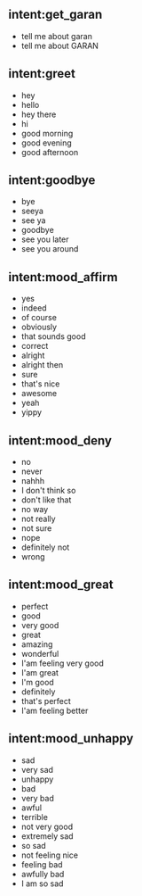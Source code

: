 ## intent:get_garan
- tell me about garan
- tell me about GARAN


## intent:greet
- hey
- hello
- hey there
- hi
- good morning
- good evening
- good afternoon

## intent:goodbye
- bye
- seeya
- see ya
- goodbye
- see you later
- see you around

## intent:mood_affirm
- yes
- indeed
- of course
- obviously
- that sounds good
- correct
- alright
- alright then
- sure
- that's nice
- awesome
- yeah
- yippy

## intent:mood_deny
- no
- never
- nahhh
- I don't think so
- don't like that
- no way
- not really
- not sure
- nope
- definitely not
- wrong

## intent:mood_great
- perfect
- good
- very good
- great
- amazing
- wonderful
- I'am feeling very good
- I'am great
- I'm good
- definitely
- that's perfect
- I'am feeling better

## intent:mood_unhappy
- sad
- very sad
- unhappy
- bad
- very bad
- awful
- terrible
- not very good
- extremely sad
- so sad
- not feeling nice
- feeling bad
- awfully bad
- I am so sad
